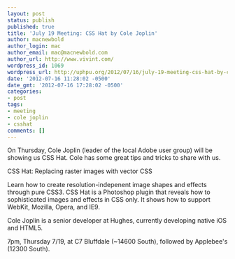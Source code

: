```yaml
---
layout: post
status: publish
published: true
title: 'July 19 Meeting: CSS Hat by Cole Joplin'
author: macnewbold
author_login: mac
author_email: mac@macnewbold.com
author_url: http://www.vivint.com/
wordpress_id: 1069
wordpress_url: http://uphpu.org/2012/07/16/july-19-meeting-css-hat-by-cole-joplin/
date: '2012-07-16 11:28:02 -0500'
date_gmt: '2012-07-16 17:28:02 -0500'
categories:
- post
tags:
- meeting
- cole joplin
- csshat
comments: []
---
```

<p>On Thursday, Cole Joplin (leader of the local Adobe user group) will be showing us CSS Hat. Cole has some great tips and tricks to share with us.</p>
<p>CSS Hat: Replacing raster images with vector CSS</p>
<p>Learn how to create resolution-indepenent image shapes and effects through pure CSS3. CSS Hat is a Photoshop plugin that reveals how to sophisticated images and effects in CSS only. It shows how to support WebKit, Mozilla, Opera, and IE9.</p>
<p>Cole Joplin is a senior developer at Hughes, currently developing native iOS and HTML5.</p>
<p>7pm, Thursday 7/19, at C7 Bluffdale (~14600 South), followed by Applebee's (12300 South).</p>
